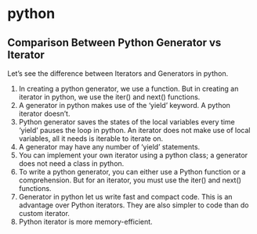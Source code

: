 # python
## Comparison Between Python Generator vs Iterator
Let’s see the difference between Iterators and Generators in python.

1. In creating a python generator, we use a function. But in creating an iterator in python, we use the iter() and next() functions.
2. A generator in python makes use of the ‘yield’ keyword. A python iterator doesn’t.
3. Python generator saves the states of the local variables every time ‘yield’ pauses the loop in python. An iterator does not make use of local variables, all it needs is iterable to iterate on.
4. A generator may have any number of ‘yield’ statements.
5. You can implement your own iterator using a python class; a generator does not need a class in python.
6. To write a python generator, you can either use a Python function or a comprehension. But for an iterator, you must use the iter() and next() functions.
7. Generator in python let us write fast and compact code. This is an advantage over Python iterators. They are also simpler to code than do custom iterator.
8. Python iterator is more memory-efficient.
